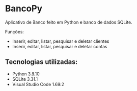 # BancoPy
Aplicativo de Banco feito em Python e banco de dados SQLite.

Funções: 
- Inserir, editar, listar, pesquisar e deletar clientes
- Inserir, editar, listar, pesquisar e deletar contas

## Tecnologias utilizadas:
- Python 3.8.10
- SQLite 3.31.1
- Visual Studio Code 1.69.2
